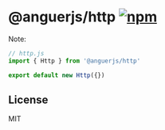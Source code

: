 # @anguerjs/http [![npm](https://img.shields.io/npm/v/@anguerjs/http.svg)](https://npmjs.com/package/@anguerjs/http)

Note: 

```js
// http.js
import { Http } from '@anguerjs/http'

export default new Http({})
```



## License

MIT
